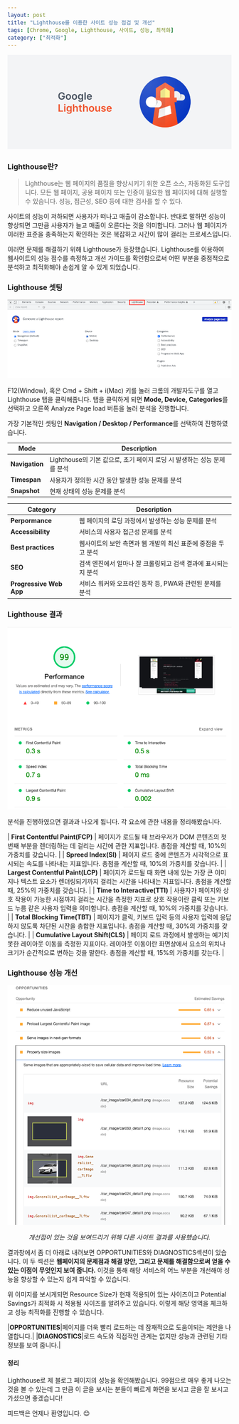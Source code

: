 ```yaml
---
layout: post
title: "Lighthouse를 이용한 사이트 성능 점검 및 개선"
tags: [Chrome, Google, Lighthouse, 사이트, 성능, 최적화]
category: ["최적화"]
---
```


![Logo](../../assets/img/front/lighthouse/logo.png)

### Lighthouse란?

> Lighthouse는 웹 페이지의 품질을 향상시키기 위한 오픈 소스, 자동화된 도구입니다. 모든 웹 페이지, 공용 페이지 또는 인증이 필요한 웹 페이지에 대해 실행할 수 있습니다. 성능, 접근성, SEO 등에 대한 검사를 할 수 있다.

사이트의 성능이 저하되면 사용자가 떠나고 매출이 감소합니다. 반대로 말하면 성능이 향상되면 그만큼 사용자가 늘고 매출이 오른다는 것을 의미합니다. 그러나 웹 페이지가 이러한 표준을 충족하는지 확인하는 것은 복잡하고 시간이 많이 걸리는 프로세스입니다.

이러면 문제를 해결하기 위해 Lighthouse가 등장했습니다. Lighthouse를 이용하여 웹사이트의 성능 점수를 측정하고 개선 가이드를 확인함으로써 어떤 부분을 중점적으로 분석하고 최적화해야 손쉽게 알 수 있게 되었습니다.

### Lighthouse 셋팅

![Lighthouse Tab](../../assets/img/front/lighthouse/tab.png)

F12(Window), 혹은 Cmd + Shift + i(Mac) 키를 눌러 크롬의 개발자도구를 열고 Lighthouse 탭을 클릭해줍니다.
탭을 클릭하게 되면 **Mode, Device, Categories**를 선택하고 오른쪽 Analyze Page load 버튼을 눌러 분석을 진행합니다.

가장 기본적인 셋팅인 **Navigation / Desktop / Performance**를 선택하여 진행하였습니다.

| Mode           | Description                                                             |
| -------------- | ----------------------------------------------------------------------- |
| **Navigation** | Lighthouse의 기본 값으로, 초기 페이지 로딩 시 발생하는 성능 문제를 분석 |
| **Timespan**   | 사용자가 정의한 시간 동안 발생한 성능 문제를 분석                       |
| **Snapshot**   | 현재 상태의 성능 문제를 분석                                            |

| Category                | Description                                                    |
| ----------------------- | -------------------------------------------------------------- |
| **Perpormance**         | 웹 페이지의 로딩 과정에서 발생하는 성능 문제를 분석            |
| **Accessibility**       | 서비스의 사용자 접근성 문제를 분석                             |
| **Best practices**      | 웹사이트의 보안 측면과 웹 개발의 최신 표준에 중점을 두고 분석  |
| **SEO**                 | 검색 엔진에서 얼마나 잘 크롤링되고 검색 결과에 표시되는지 분석 |
| **Progressive Web App** | 서비스 워커와 오프라인 동작 등, PWA와 관련된 문제를 분석       |

### Lighthouse 결과

![Lighthouse Result](../../assets/img/front/lighthouse/result.png)

분석을 진행하였으면 결과과 나오게 됩니다. 각 요소에 관한 내용을 정리해봤습니다.

| **First Contentful Paint(FCP)** | 페이지가 로드될 때 브라우저가 DOM 콘텐츠의 첫 번째 부분을 렌더링하는 데 걸리는 시간에 관한 지표입니다. 총점을 계산할 때, 10%의 가중치를 갖습니다. |
| **Spreed Index(SI)** | 페이지 로드 중에 콘텐츠가 시각적으로 표시되는 속도를 나타내는 지표입니다. 총점을 계산할 때, 10%의 가중치를 갖습니다. |
| **Largest Contentful Paint(LCP)** | 페이지가 로드될 때 화면 내에 있는 가장 큰 이미지나 텍스트 요소가 렌더링되기까지 걸리는 시간을 나타내는 지표입니다. 총점을 계산할 때, 25%의 가중치를 갖습니다. |
| **Time to Interactive(TTI)** | 사용자가 페이지와 상호 작용이 가능한 시점까지 걸리는 시간을 측정한 지표로 상호 작용이란 클릭 또는 키보드 누름 같은 사용자 입력을 의미합니다. 총점을 계산할 때, 10%의 가중치를 갖습니다. |
| **Total Blocking Time(TBT)** | 페이지가 클릭, 키보드 입력 등의 사용자 입력에 응답하지 않도록 차단된 시잔을 총합한 지표입니다. 총점을 계산할 때, 30%의 가중치를 갖습니다. |
| **Cumulative Layout Shift(CLS)** | 페이지 로드 과정에서 발생하는 예기치 못한 레이아웃 이동을 측정한 지표이다. 레이아웃 이동이란 화면상에서 요소의 위치나 크기가 순간적으로 변하는 것을 말한다. 총점을 계산할 때, 15%의 가중치를 갖는다. |

### Lighthouse 성능 개선

![Lighthouse Opportunities](../../assets/img/front/lighthouse/opportunities.png)
_<center>개선점이 있는 것을 보여드리기 위해 다른 사이트 결과를 사용했습니다.</center>_

결과창에서 좀 더 아래로 내려보면 OPPORTUNITIES와 DIAGNOSTICS섹션이 있습니다. 이 두 섹션은 **웹페이지의 문제점과 해결 방안, 그리고 문제를 해결함으로써 얻을 수 있는 이점이 무엇인지 보여 줍니다.** 이것을 통해 해당 서비스의 어느 부분을 개선해야 성능을 향상할 수 있는지 쉽게 파악할 수 있습니다.

위 이미지를 보시게되면 Resource Size가 현재 적용되어 있는 사이즈이고 Potential Savings가 최적화 시 적용될 사이즈를 알려주고 있습니다. 이렇게 해당 영역을 체크하고 성능 최적화를 진행할 수 있습니다.

|**OPPORTUNITIES**|페이지를 더욱 빨리 로드하는 데 잠재적으로 도움이되는 제안을 나열합니다.|
|**DIAGNOSTICS**|로드 속도와 직접적인 관계는 없지만 성능과 관련된 기타 정보를 보여 줍니다.|

#### 정리

Lighthouse로 제 블로그 페이지의 성능을 확인해봤습니다. 99점으로 매우 좋게 나오는 것을 볼 수 있는데 그 만큼 이 글을 보시는 분들이 빠르게 화면을 보시고 글을 잘 보시고 가셨으면 좋겠습니다!

피드백은 언제나 환영입니다. 😊
